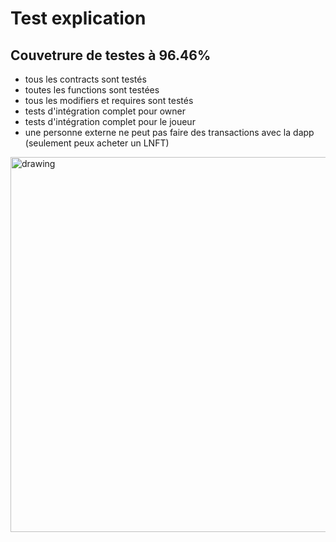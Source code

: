 # Test explication

## Couvetrure de testes à 96.46%
- tous les contracts sont testés
- toutes les functions sont testées
- tous les modifiers et requires sont testés
- tests d'intégration complet pour owner
- tests d'intégration complet pour le joueur
- une personne externe ne peut pas faire des transactions avec la dapp (seulement peux acheter un LNFT)
<img src="https://github.com/Play2Plant/leaf_owner/blob/main/documents/tests_coverage.jpg" alt="drawing" width="600"/>
